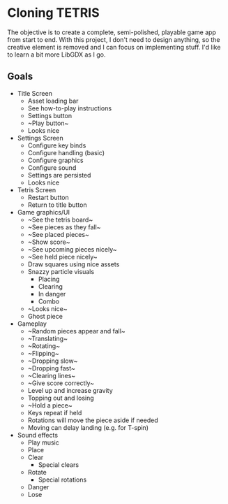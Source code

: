 # Cloning TETRIS

The objective is to create a complete, semi-polished, playable game app from start to end.
With this project, I don't need to design anything, so the creative element is removed and I can focus on implementing stuff.
I'd like to learn a bit more LibGDX as I go.

## Goals
* Title Screen
    * Asset loading bar
    * See how-to-play instructions
    * Settings button
    * ~Play button~
    * Looks nice
* Settings Screen
    * Configure key binds
    * Configure handling (basic)
    * Configure graphics
    * Configure sound
    * Settings are persisted
    * Looks nice
* Tetris Screen
    * Restart button
    * Return to title button
* Game graphics/UI
    * ~See the tetris board~
    * ~See pieces as they fall~
    * ~See placed pieces~
    * ~Show score~
    * ~See upcoming pieces nicely~
    * ~See held piece nicely~
    * Draw squares using nice assets
    * Snazzy particle visuals
        * Placing
        * Clearing
        * In danger
        * Combo
    * ~Looks nice~
    * Ghost piece
* Gameplay
    * ~Random pieces appear and fall~
    * ~Translating~
    * ~Rotating~
    * ~Flipping~
    * ~Dropping slow~
    * ~Dropping fast~
    * ~Clearing lines~
    * ~Give score correctly~
    * Level up and increase gravity
    * Topping out and losing
    * ~Hold a piece~
    * Keys repeat if held
    * Rotations will move the piece aside if needed
    * Moving can delay landing (e.g. for T-spin)
* Sound effects
    * Play music
    * Place
    * Clear
        * Special clears
    * Rotate
        * Special rotations
    * Danger
    * Lose
